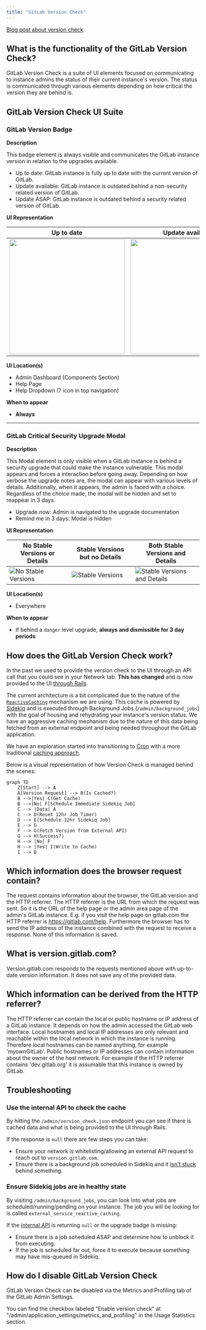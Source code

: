 ```yaml
---
title: "GitLab Version Check"
---
```


[Blog post about version check](https://about.gitlab.com/blog/2015/05/07/version-check/)

## What is the functionality of the GitLab Version Check?

GitLab Version Check is a suite of UI elements focused on communicating to instance
admins the status of their current instance's version. The status is communicated
through various elements depending on how critical the version they are behind is.

## GitLab Version Check UI Suite

### GitLab Version Badge

**Description**

This badge element is always visible and communicates the GitLab instance version in
relation to the upgrades available.

- Up to date: GitLab instance is fully up to date with the current version of GitLab.
- Update available: GitLab instance is outdated behind a non-security related version of GitLab.
- Update ASAP: GitLab instance is outdated behind a security related version of GitLab.

**UI Representation**

| Up to date | Update available | Update ASAP |
| ------ | ------ | ------ |
| <img src="/images/sales/process/version-check/up-to-date-badge.png" width="300px" alt="" /> | <img src="/images/sales/process/version-check/update-available-badge.png" width="300px" alt="" /> | <img src="/images/sales/process/version-check/update-asap-badge.png" width="300px" alt="" /> |

**UI Location(s)**

- Admin Dashboard (Components Section)
- Help Page
- Help Dropdown (? icon in top navigation)

**When to appear**

- **Always**

<hr />

### GitLab Critical Security Upgrade Modal

**Description**

This Modal element is only visible when a GitLab instance is behind a security
upgrade that could make the instance vulnerable. This modal appears and forces
a interaction before going away. Depending on how verbose the upgrade notes are,
the modal can appear with various levels of details. Additionally, when it appears,
the admin is faced with a choice. Regardless of the choice made, the modal will be
hidden and set to reappear in 3 days.

- Upgrade now: Admin is navigated to the upgrade documentation
- Remind me in 3 days: Modal is hidden

**UI Representation**

| No Stable Versions or Details | Stable Versions but no Details | Both Stable Versions and Details |
| ------ | ------ | ------ |
| ![No Stable Versions](/images/sales/process/version-check/critical-security-modal-no-stable-versions.png) | ![Stable Versions](/images/sales/process/version-check/critical-security-modal-stable-versions.png) | ![Stable Versions and Details](/images/sales/process/version-check/critical-security-modal-stable-versions-description.png) |

**UI Location(s)**

- Everywhere

**When to appear**

- If behind a `danger` level upgrade, **always and dismissible for 3 day periods**

## How does the GitLab Version Check work?

In the past we used to provide the version check to the UI through an API call that you could see in your Network tab.  **This has changed** and is now provided to the UI [through Rails](https://gitlab.com/gitlab-org/gitlab/-/merge_requests/103248).

The current architecture is a bit complicated due to the nature of the [`ReactiveCaching`](https://docs.gitlab.com/ee/development/reactive_caching.html) mechanism we are using. This cache is powered by [Sidekiq](https://github.com/sidekiq/sidekiq) and is executed through Background Jobs (`/admin/background_jobs`) with the goal of housing and rehydrating your instance's version status. We have an aggressive caching mechanism due to the nature of this data being fetched from an external endpoint and being needed throughout the GitLab application.

We have an exploration started into transitioning to [Cron](https://en.wikipedia.org/wiki/Cron) with a more traditional [caching approach](https://gitlab.com/gitlab-org/gitlab/-/issues/385017).

Below is a visual representation of how Version Check is managed behind the scenes:

```mermaid
graph TD
    Z[Start] --> A
    A[Version Request] --> B(Is Cached?)
    B -->|Yes| C(Get Cache)
    B -->|No| F[Schedule Immediate Sidekiq Job]
    C --> |Data| A
    C --> D(Reset 12hr Job Timer)
    D --> E[Schedule 12hr Sidekiq Job]
    E --> G
    F --> G(Fetch Version from External API)
    G --> H(Success?)
    H --> |No| F
    H --> |Yes| I(Write to Cache)
    I --> D
```

## Which information does the browser request contain?

The request contains information about the browser, the
GitLab version and the HTTP referrer. The HTTP referrer is the URL from
which the request was sent. So it is the URL of the help page or the admin
area page of the admin's GitLab instance. E.g. if you visit the help page on
gitlab.com the HTTP referrer is https://gitlab.com/help. Furthermore the
browser has to send the IP address of the instance combined with the request to
receive a response. None of this information is saved.

## What is version.gitlab.com?

Version.gitlab.com responds to the requests mentioned above with
up-to-date version information. It does not save any of the provided data.

## Which information can be derived from the HTTP referrer?

The HTTP referrer can contain the local or public hostname or IP address of a
GitLab instance. It depends on how the admin accessed the GitLab web interface.
Local hostnames and local IP addresses are only relevant and reachable within
the local network in which the instance is running. Therefore local hostnames
can be named anything, for example 'myownGitLab'. Public hostnames or
IP addresses can contain information about the owner of the host network.
For example if the HTTP referrer contains 'dev.gitlab.org' it is assumable that
this instance is owned by GitLab.

## Troubleshooting

### Use the internal API to check the cache

By hitting the  `/admin/version_check.json` endpoint you can see if there is cached data and what is being provided to the UI through Rails.

If the response is `null` there are few steps you can take:

- Ensure your network is whitelisting/allowing an external API request to reach out to `version.gitlab.com`.
- Ensure there is a background job scheduled in Sidekiq and it [isn't stuck](#ensure-sidekiq-jobs-are-in-healthy-state) behind something.

### Ensure Sidekiq jobs are in healthy state

By visiting `/admin/background_jobs`, you can look into what jobs are scheduled/running/pending on your instance.
The job you will be looking for is called `external_service_reactive_caching`.

If the [internal API](#use-the-internal-api-to-check-the-cache) is returning `null` or the upgrade badge is missing:

- Ensure there is a job scheduled ASAP and determine how to unblock it from executing.
- If the job is scheduled far out, force it to execute because something may have mis-queued in Sidekiq.

## How do I disable GitLab Version Check

GitLab Version Check can be disabled via the Metrics and Profiling tab of the GitLab Admin Settings.

You can find the checkbox labeled "Enable version check" at "/admin/application_settings/metrics_and_profiling" in the Usage Statistics section.
